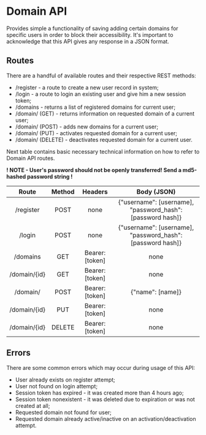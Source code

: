 # Domain API

Provides simple a functionality of saving adding certain domains for specific users in order to block their
accessibility. It's important to acknowledge that this API gives any response in a JSON format.

## Routes

There are a handful of available routes and their respective REST methods:
- /register - a route to create a new user record in system;
- /login - a route to login an existing user and give him a new session token;
- /domains - returns a list of registered domains for current user;
- /domain/ (GET) - returns information on requested domain of a current user;
- /domain/ (POST) - adds new domains for a current user;
- /domain/ (PUT) - activates requested domain for a current user;
- /domain/ (DELETE) - deactivates requested domain for a current user.

Next table contains basic necessary technical information on how to refer to Domain API routes.

__! NOTE - User's password should not be openly transferred! Send a md5-hashed password string !__

| Route | Method | Headers |Body (JSON)|
|:-----:|:------:|:----:|:---:|
| /register | POST |none|{"username": [username], "password_hash": [password hash]}|
|/login|POST|none|{"username": [username], "password_hash": [password hash]}|
|/domains|GET|Bearer:[token]|none|
|/domain/{id}|GET|Bearer:[token]|none|
|/domain/|POST|Bearer:[token]|{"name": [name]}|
|/domain/{id}|PUT|Bearer:[token]|none|
|/domain/{id}|DELETE|Bearer:[token]|none|

## Errors

There are some common errors which may occur during usage of this API:
- User already exists on register attempt;
- User not found on login attempt;
- Session token has expired - it was created more than 4 hours ago;
- Session token nonexistent - it was deleted due to expiration or was not created at all;
- Requested domain not found for user;
- Requested domain already active/inactive on an activation/deactivation attempt.

